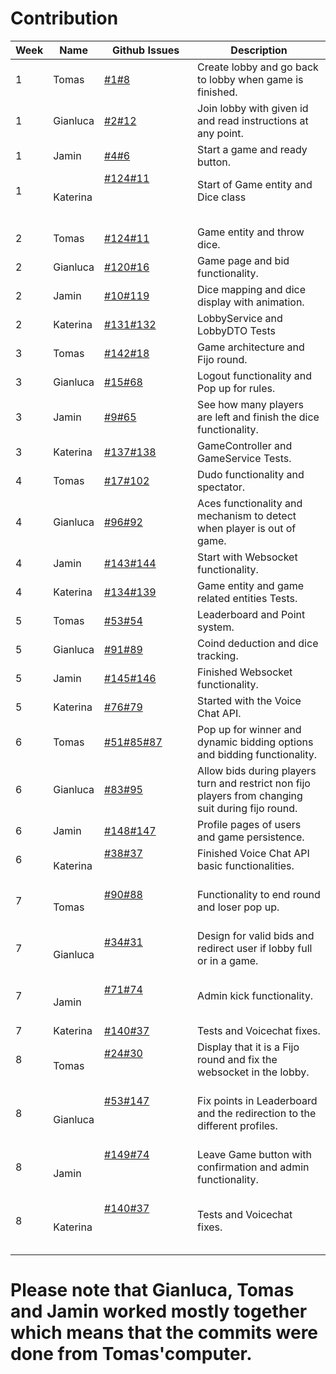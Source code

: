 # Contribution

| **Week**  | **Name** | **Github Issues**                                                                                                                                                                                                               | **Description**                                                                                                     |
|-----------|----------|---------------------------------------------------------------------------------------------------------------------------------------------------------------------------------------------------------------------------------|---------------------------------------------------------------------------------------------------------------------|
| 1         | Tomas | [#1](https://github.com/sopra-fs24-16-dudo/Server/issues/1)[#8](https://github.com/sopra-fs24-16-dudo/Server/issues/8)                                                                            | Create lobby and go back to lobby when game is finished.                                                            |
| 1         | Gianluca | [#2](https://github.com/sopra-fs24-16-dudo/Server/issues/2)[#12](https://github.com/sopra-fs24-16-dudo/Server/issues/12)                                                                            | Join lobby with given id and read instructions at any point.                                                        |
| 1         | Jamin | [#4](https://github.com/sopra-fs24-16-dudo/Server/issues/4)[#6](https://github.com/sopra-fs24-16-dudo/Server/issues/6)                                                                            | Start a game and ready button.                                                                                      |
| 1         | Katerina | [#124](https://github.com/sopra-fs24-16-dudo/Server/issues/124)[#11](https://github.com/sopra-fs24-16-dudo/Server/issues/11)                                                                            | Start of Game entity and Dice class                                                                                 |     
| 2         | Tomas | [#124](https://github.com/sopra-fs24-16-dudo/Server/issues/124)[#11](https://github.com/sopra-fs24-16-dudo/Server/issues/11)                                                                            | Game entity and throw dice.                                                                                         |
| 2         | Gianluca | [#120](https://github.com/sopra-fs24-16-dudo/Server/issues/120)[#16](https://github.com/sopra-fs24-16-dudo/Server/issues/16)                                                                            | Game page and bid functionality.                                                                                    |
| 2         | Jamin | [#10](https://github.com/sopra-fs24-16-dudo/Server/issues/10)[#119](https://github.com/sopra-fs24-16-dudo/Server/issues/119)                                                                            | Dice mapping and dice display with animation.                                                                       |
| 2         | Katerina | [#131](https://github.com/sopra-fs24-16-dudo/Server/issues/131)[#132](https://github.com/sopra-fs24-16-dudo/Server/issues/132)                                                                            | LobbyService and LobbyDTO Tests                                                                                     |
| 3         | Tomas | [#142](https://github.com/sopra-fs24-16-dudo/Server/issues/142)[#18](https://github.com/sopra-fs24-16-dudo/Server/issues/18)                                                                            | Game architecture and Fijo round.                                                                                   |
| 3         | Gianluca | [#15](https://github.com/sopra-fs24-16-dudo/Server/issues/15)[#68](https://github.com/sopra-fs24-16-dudo/Server/issues/68)                                                                            | Logout functionality and Pop up for rules.                                                                          |                                        |
| 3         | Jamin | [#9](https://github.com/sopra-fs24-16-dudo/Server/issues/9)[#65](https://github.com/sopra-fs24-16-dudo/Server/issues/65)                                                                            | See how many players are left and finish the dice functionality.                                                    |
| 3         | Katerina | [#137](https://github.com/sopra-fs24-16-dudo/Server/issues/137)[#138](https://github.com/sopra-fs24-16-dudo/Server/issues/138)                                                                            | GameController and GameService Tests.                                                                               |
| 4         | Tomas | [#17](https://github.com/sopra-fs24-16-dudo/Server/issues/17)[#102](https://github.com/sopra-fs24-16-dudo/Server/issues/102)                                                                           | Dudo functionality and spectator.                                                                                   |
| 4         | Gianluca | [#96](https://github.com/sopra-fs24-16-dudo/Server/issues/96)[#92](https://github.com/sopra-fs24-16-dudo/Server/issues/92)                                                                           | Aces functionality and mechanism to detect when player is out of game.                                              
| 4         | Jamin | [#143](https://github.com/sopra-fs24-16-dudo/Server/issues/143)[#144](https://github.com/sopra-fs24-16-dudo/Server/issues/144)                                                                            | Start with Websocket functionality.                                                                                 |
| 4         | Katerina | [#134](https://github.com/sopra-fs24-16-dudo/Server/issues/134)[#139](https://github.com/sopra-fs24-16-dudo/Server/issues/139)                                                                            | Game entity and game related entities Tests.                                                                        |
| 5         | Tomas | [#53](https://github.com/sopra-fs24-16-dudo/Server/issues/53)[#54](https://github.com/sopra-fs24-16-dudo/Server/issues/54)                                                                            | Leaderboard and Point system.                                                                                       |
| 5         | Gianluca | [#91](https://github.com/sopra-fs24-16-dudo/Server/issues/91)[#89](https://github.com/sopra-fs24-16-dudo/Server/issues/89)                                                                            | Coind deduction and dice tracking.                                                                                  |
| 5         | Jamin | [#145](https://github.com/sopra-fs24-16-dudo/Server/issues/145)[#146](https://github.com/sopra-fs24-16-dudo/Server/issues/146)                                                                            | Finished Websocket functionality.                                                                                   |
| 5         | Katerina | [#76](https://github.com/sopra-fs24-16-dudo/Server/issues/76)[#79](https://github.com/sopra-fs24-16-dudo/Server/issues/79)                                                                            | Started with the Voice Chat API.                                                                                    |
| 6         | Tomas | [#51](https://github.com/sopra-fs24-16-dudo/Server/issues/51)[#85](https://github.com/sopra-fs24-16-dudo/Server/issues/85)[#87](https://github.com/sopra-fs24-16-dudo/Server/issues/87)                                                                            | Pop up for winner and dynamic bidding options and bidding functionality.                                            |
| 6         | Gianluca | [#83](https://github.com/sopra-fs24-16-dudo/Server/issues/83)[#95](https://github.com/sopra-fs24-16-dudo/Server/issues/95)                                                                            | Allow bids during players turn and restrict non fijo players from changing suit during fijo round.                  |                                            
| 6         | Jamin | [#148](https://github.com/sopra-fs24-16-dudo/Server/issues/148)[#147](https://github.com/sopra-fs24-16-dudo/Server/issues/147)                                                                            | Profile pages of users and game persistence.                                                                        |
| 6         | Katerina | [#38](https://github.com/sopra-fs24-16-dudo/Server/issues/38)[#37](https://github.com/sopra-fs24-16-dudo/Server/issues/37)                                                                            | Finished Voice Chat API basic functionalities.                                                                      |
| 7         | Tomas | [#90](https://github.com/sopra-fs24-16-dudo/Server/issues/90)[#88](https://github.com/sopra-fs24-16-dudo/Server/issues/88)                                                                            | Functionality to end round and loser pop up.                                                                        |
| 7         | Gianluca | [#34](https://github.com/sopra-fs24-16-dudo/Server/issues/34)[#31](https://github.com/sopra-fs24-16-dudo/Server/issues/31)                                                                            | Design for valid bids and redirect user if lobby full or in a game.                                                 |
| 7         | Jamin | [#71](https://github.com/sopra-fs24-16-dudo/Server/issues/71)[#74](https://github.com/sopra-fs24-16-dudo/Server/issues/74)                                                                            | Admin kick functionality.                                                                                           |
| 7         | Katerina | [#140](https://github.com/sopra-fs24-16-dudo/Server/issues/140)[#37](https://github.com/sopra-fs24-16-dudo/Server/issues/37)                                                                            | Tests and Voicechat fixes.                                                                                          |
| 8         | Tomas | [#24](https://github.com/sopra-fs24-16-dudo/Server/issues/24)[#30](https://github.com/sopra-fs24-16-dudo/Server/issues/30)                                                                            | Display that it is a Fijo round and fix the websocket in the lobby.                                                 |      
| 8         | Gianluca | [#53](https://github.com/sopra-fs24-16-dudo/Server/issues/53)[#147](https://github.com/sopra-fs24-16-dudo/Server/issues/147)                                                                            | Fix points in Leaderboard and the redirection to the different profiles.                                            |      
| 8         | Jamin | [#149](https://github.com/sopra-fs24-16-dudo/Server/issues/149)[#74](https://github.com/sopra-fs24-16-dudo/Server/issues/74)                                                                            | Leave Game button with confirmation and admin functionality.                                                        |      
| 8         | Katerina | [#140](https://github.com/sopra-fs24-16-dudo/Server/issues/140)[#37](https://github.com/sopra-fs24-16-dudo/Server/issues/37)                                                                            | Tests and Voicechat fixes.                                                                                          |      
# Please note that Gianluca, Tomas and Jamin worked mostly together which means that the commits were done from Tomas'computer.
